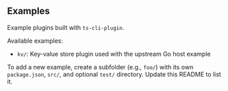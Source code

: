 ## Examples

Example plugins built with `ts-cli-plugin`.

Available examples:

- `kv/`: Key-value store plugin used with the upstream Go host example

To add a new example, create a subfolder (e.g., `foo/`) with its own `package.json`, `src/`, and optional `test/` directory. Update this README to list it.
